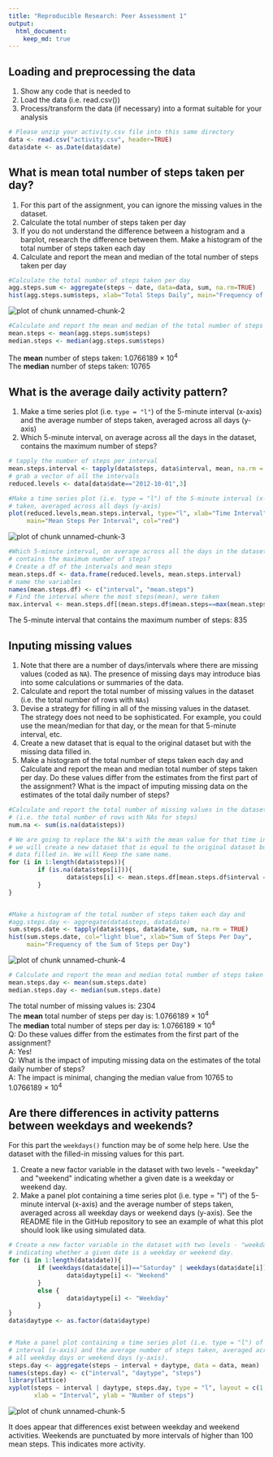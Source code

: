 ```yaml
---
title: "Reproducible Research: Peer Assessment 1"
output: 
  html_document:
    keep_md: true
---
```



## Loading and preprocessing the data  
1. Show any code that is needed to  
2. Load the data (i.e. read.csv())  
3. Process/transform the data (if necessary) into a format suitable for your analysis  


```r
# Please unzip your activity.csv file into this same directory 
data <- read.csv("activity.csv", header=TRUE)
data$date <- as.Date(data$date)
```


## What is mean total number of steps taken per day?  
1. For this part of the assignment, you can ignore the missing values in the dataset.  
2. Calculate the total number of steps taken per day  
3. If you do not understand the difference between a histogram and a barplot, research the difference between them. Make a histogram of the total number of steps taken each day  
4. Calculate and report the mean and median of the total number of steps taken per day  


```r
#Calculate the total number of steps taken per day
agg.steps.sum <- aggregate(steps ~ date, data=data, sum, na.rm=TRUE)
hist(agg.steps.sum$steps, xlab="Total Steps Daily", main="Frequency of Total Daily Steps", col="light blue")
```

![plot of chunk unnamed-chunk-2](figure/unnamed-chunk-2-1.png) 

```r
#Calculate and report the mean and median of the total number of steps taken per day
mean.steps <- mean(agg.steps.sum$steps)
median.steps <- median(agg.steps.sum$steps)
```

The **mean** number of steps taken: 1.0766189 &times; 10<sup>4</sup>  
The **median** number of steps taken: 10765  


## What is the average daily activity pattern?  
1. Make a time series plot (i.e. `type = "l"`) of the 5-minute interval (x-axis) and the average number of steps taken, averaged across all days (y-axis)  
2. Which 5-minute interval, on average across all the days in the dataset, contains the maximum number of steps?  


```r
# tapply the number of steps per interval
mean.steps.interval <- tapply(data$steps, data$interval, mean, na.rm = TRUE)
# grab a vector of all the intervals
reduced.levels <- data[data$date=="2012-10-01",3]

#Make a time series plot (i.e. type = "l") of the 5-minute interval (x-axis) and the average number of steps 
# taken, averaged across all days (y-axis)
plot(reduced.levels,mean.steps.interval, type="l", xlab="Time Interval", ylab="Mean Steps", 
     main="Mean Steps Per Interval", col="red")
```

![plot of chunk unnamed-chunk-3](figure/unnamed-chunk-3-1.png) 

```r
#Which 5-minute interval, on average across all the days in the dataset, 
# contains the maximum number of steps?
# Create a df of the intervals and mean steps
mean.steps.df <- data.frame(reduced.levels, mean.steps.interval)
# name the variables
names(mean.steps.df) <- c("interval", "mean.steps")
# Find the interval where the most steps(mean), were taken
max.interval <- mean.steps.df[(mean.steps.df$mean.steps==max(mean.steps.df$mean.steps)),1]
```
  
The 5-minute interval that contains the maximum number of steps: 835  



## Inputing missing values  
1. Note that there are a number of days/intervals where there are missing values (coded as `NA`). The presence of missing days may introduce bias into some calculations or summaries of the data.  
2. Calculate and report the total number of missing values in the dataset (i.e. the total number of rows with `NAs`)  
3. Devise a strategy for filling in all of the missing values in the dataset. The strategy does not need to be sophisticated. For example, you could use the mean/median for that day, or the mean for that 5-minute interval, etc.  
4. Create a new dataset that is equal to the original dataset but with the missing data filled in.  
5. Make a histogram of the total number of steps taken each day and Calculate and report the mean and median total number of steps taken per day. Do these values differ from the estimates from the first part of the assignment? What is the impact of imputing missing data on the estimates of the total daily number of steps?  


```r
#Calculate and report the total number of missing values in the dataset 
# (i.e. the total number of rows with NAs for steps)
num.na <- sum(is.na(data$steps))

# We are going to replace the NA's with the mean value for that time interval and
# we will create a new dataset that is equal to the original dataset but with the missing 
# data filled in. We will Keep the same name. 
for (i in 1:length(data$steps)){
        if (is.na(data$steps[i])){
                data$steps[i] <- mean.steps.df[mean.steps.df$interval == data$interval[i],2]
        }
}


#Make a histogram of the total number of steps taken each day and 
#agg.steps.day <- aggregate(data$steps, data$date)
sum.steps.date <- tapply(data$steps, data$date, sum, na.rm = TRUE)
hist(sum.steps.date, col="light blue", xlab="Sum of Steps Per Day", 
     main="Frequency of the Sum of Steps per Day")
```

![plot of chunk unnamed-chunk-4](figure/unnamed-chunk-4-1.png) 

```r
# Calculate and report the mean and median total number of steps taken per day. 
mean.steps.day <- mean(sum.steps.date)
median.steps.day <- median(sum.steps.date)
```
The total number of missing values is: 2304  
The **mean** total number of steps per day is: 1.0766189 &times; 10<sup>4</sup>  
The **median** total number of steps per day is: 1.0766189 &times; 10<sup>4</sup>  
Q: Do these values differ from the estimates from the first part of the assignment?    
A: Yes!  
Q: What is the impact of imputing missing data on the estimates of the total daily number of steps?  
A: The impact is minimal, changing the median value from 10765 to 1.0766189 &times; 10<sup>4</sup>  



## Are there differences in activity patterns between weekdays and weekends?  
For this part the `weekdays()` function may be of some help here. Use the dataset with the filled-in missing values for this part.  
1. Create a new factor variable in the dataset with two levels - "weekday" and "weekend" indicating whether a given date is a weekday or weekend day.  
2. Make a panel plot containing a time series plot (i.e. type = "l") of the 5-minute interval (x-axis) and the average number of steps taken, averaged across all weekday days or weekend days (y-axis). See the README file in the GitHub repository to see an example of what this plot should look like using simulated data.  


```r
# Create a new factor variable in the dataset with two levels - "weekday" and "weekend" 
# indicating whether a given date is a weekday or weekend day.
for (i in 1:length(data$date)){
        if (weekdays(data$date[i])=="Saturday" | weekdays(data$date[i])=="Sunday"){
                data$daytype[i] <- "Weekend"
        }        
        else {
                data$daytype[i] <- "Weekday"
        }
}
data$daytype <- as.factor(data$daytype)


# Make a panel plot containing a time series plot (i.e. type = "l") of the 5-minute 
# interval (x-axis) and the average number of steps taken, averaged across 
# all weekday days or weekend days (y-axis).
steps.day <- aggregate(steps ~ interval + daytype, data = data, mean)
names(steps.day) <- c("interval", "daytype", "steps")
library(lattice)
xyplot(steps ~ interval | daytype, steps.day, type = "l", layout = c(1, 2), 
       xlab = "Interval", ylab = "Number of steps")
```

![plot of chunk unnamed-chunk-5](figure/unnamed-chunk-5-1.png) 

It does appear that differences exist between weekday and weekend activities. Weekends are punctuated by more intervals of higher than 100 mean steps. This indicates more activity. 
